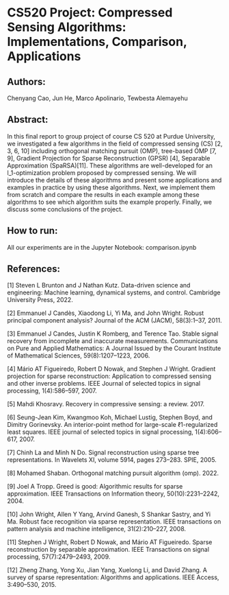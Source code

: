 # CS520 Project: Compressed Sensing Algorithms: Implementations, Comparison, Applications

## Authors:
Chenyang Cao, Jun He, Marco Apolinario, Tewbesta Alemayehu

## Abstract:
In this final report to group project of course CS 520 at Purdue University, we investigated a few algorithms in the field of compressed sensing (CS) [2, 3, 6, 10] including orthogonal matching pursuit (OMP), tree-based OMP [7, 9], Gradient Projection for Sparse Reconstruction (GPSR) [4], Separable Approximation (SpaRSA)[11]. These algorithms are well-developed for an l_1-optimization problem proposed by compressed sensing. We will introduce the details of these algorithms and present some applications and examples in practice by using these algorithms.  Next, we implement them from scratch and compare the results in each example among these algorithms to see which algorithm suits the example properly. Finally, we discuss some conclusions of the project.


## How to run:
All our experiments are in the Jupyter Notebook: comparison.ipynb

## References:
[1] Steven L Brunton and J Nathan Kutz. Data-driven science and engineering: Machine learning, dynamical systems, and control. Cambridge University Press, 2022.
 
[2] Emmanuel J Candès, Xiaodong Li, Yi Ma, and John Wright. Robust principal component analysis? Journal of the ACM (JACM), 58(3):1–37, 2011.

[3] Emmanuel J Candes, Justin K Romberg, and Terence Tao. Stable signal recovery from incomplete and inaccurate measurements. Communications on Pure and Applied Mathematics: A Journal Issued by the Courant Institute of Mathematical Sciences, 59(8):1207–1223, 2006.

[4] Mário AT Figueiredo, Robert D Nowak, and Stephen J Wright. Gradient projection for sparse reconstruction: Application to compressed sensing and other inverse problems. IEEE Journal of selected topics in signal processing, 1(4):586–597, 2007.

[5] Mahdi Khosravy. Recovery in compressive sensing: a review. 2017.

[6] Seung-Jean Kim, Kwangmoo Koh, Michael Lustig, Stephen Boyd, and Dimitry Gorinevsky. An interior-point method for large-scale ℓ1-regularized least squares. IEEE journal of selected topics in signal processing, 1(4):606–617, 2007.

[7] Chinh La and Minh N Do. Signal reconstruction using sparse tree representations. In Wavelets XI, volume 5914, pages 273–283. SPIE, 2005.

[8] Mohamed Shaban. Orthogonal matching pursuit algorithm (omp). 2022.

[9] Joel A Tropp. Greed is good: Algorithmic results for sparse approximation. IEEE Transactions on Information theory, 50(10):2231–2242, 2004.

[10] John Wright, Allen Y Yang, Arvind Ganesh, S Shankar Sastry, and Yi Ma. Robust face recognition via sparse representation. IEEE transactions on pattern analysis and machine intelligence, 31(2):210–227, 2008.

[11] Stephen J Wright, Robert D Nowak, and Mário AT Figueiredo. Sparse reconstruction by separable approximation. IEEE Transactions on signal processing, 57(7):2479–2493, 2009.

[12] Zheng Zhang, Yong Xu, Jian Yang, Xuelong Li, and David Zhang. A survey of sparse representation: Algorithms and applications. IEEE Access, 3:490–530, 2015. 
